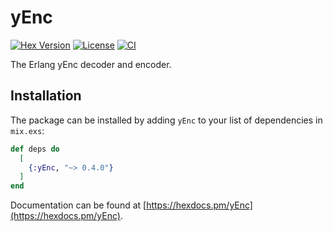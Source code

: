 # yEnc

[![Hex Version](https://img.shields.io/hexpm/v/yEnc.svg)](https://hex.pm/packages/yEnc)
[![License](https://img.shields.io/github/license/sntran/yEnc.svg)](https://choosealicense.com/licenses/apache-2.0/)
[![CI](https://github.com/sntran/yEnc/actions/workflows/elixir.yml/badge.svg)](https://github.com/sntran/yEnc/actions/workflows/elixir.yml)

The Erlang yEnc decoder and encoder.

## Installation

The package can be installed by adding `yEnc` to your list of dependencies in `mix.exs`:

```elixir
def deps do
  [
    {:yEnc, "~> 0.4.0"}
  ]
end
```

Documentation can be found at [https://hexdocs.pm/yEnc](https://hexdocs.pm/yEnc).
